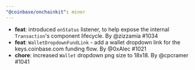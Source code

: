 ```yaml
---
"@coinbase/onchainkit": minor
---
```


- **feat**: introduced `onStatus` listener, to help expose the internal `Transaction`'s component lifecycle. By @zizzamia #1034
- **feat**: `WalletDropdownFundLink` - add a wallet dropdown link for the keys.coinbase.com funding flow. By @0xAlec #1021
- **chore**: increased `Wallet` dropdown png size to 18x18. By @cpcramer #1041
